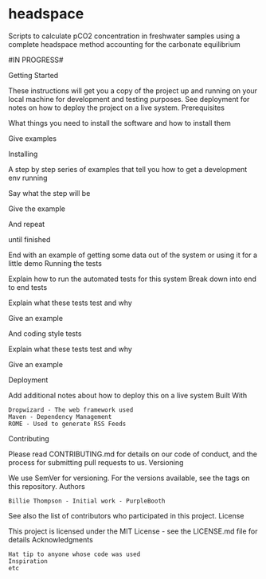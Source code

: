 # headspace
Scripts to calculate pCO2 concentration in freshwater samples using a complete headspace method accounting for the carbonate equilibrium







#IN PROGRESS#



Getting Started

These instructions will get you a copy of the project up and running on your local machine for development and testing purposes. See deployment for notes on how to deploy the project on a live system.
Prerequisites

What things you need to install the software and how to install them

Give examples

Installing

A step by step series of examples that tell you how to get a development env running

Say what the step will be

Give the example

And repeat

until finished

End with an example of getting some data out of the system or using it for a little demo
Running the tests

Explain how to run the automated tests for this system
Break down into end to end tests

Explain what these tests test and why

Give an example

And coding style tests

Explain what these tests test and why

Give an example

Deployment

Add additional notes about how to deploy this on a live system
Built With

    Dropwizard - The web framework used
    Maven - Dependency Management
    ROME - Used to generate RSS Feeds

Contributing

Please read CONTRIBUTING.md for details on our code of conduct, and the process for submitting pull requests to us.
Versioning

We use SemVer for versioning. For the versions available, see the tags on this repository.
Authors

    Billie Thompson - Initial work - PurpleBooth

See also the list of contributors who participated in this project.
License

This project is licensed under the MIT License - see the LICENSE.md file for details
Acknowledgments

    Hat tip to anyone whose code was used
    Inspiration
    etc
